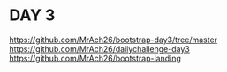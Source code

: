 # DAY 3 


https://github.com/MrAch26/bootstrap-day3/tree/master<br>
https://github.com/MrAch26/dailychallenge-day3<br>
https://github.com/MrAch26/bootstrap-landing
